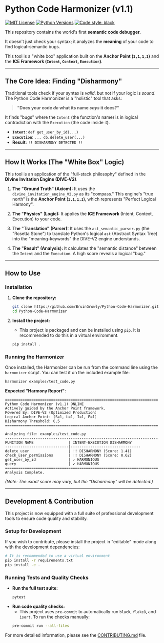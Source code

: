 # Python Code Harmonizer (v1.1)

[![MIT License](https://img.shields.io/badge/License-MIT-blue.svg)](https://opensource.org/licenses/MIT)
[![Python Versions](https://img.shields.io/badge/python-3.8+-blue.svg)]()
[![Code style: black](https://img.shields.io/badge/code%20style-black-000000.svg)](https://github.com/psf/black)

This repository contains the world's first **semantic code debugger**.

It doesn't just check your syntax; it analyzes the **meaning** of your code to find logical-semantic bugs.

This tool is a "white box" application built on the **Anchor Point (`1,1,1,1`)** and the **ICE Framework (`Intent`, `Context`, `Execution`)**.

---

## The Core Idea: Finding "Disharmony"

Traditional tools check if your syntax is *valid*, but not if your logic is *sound*. The Python Code Harmonizer is a "holistic" tool that asks:

> **"Does your code *do* what its name *says* it does?"**

It finds "bugs" where the `Intent` (the function's name) is in logical contradiction with the `Execution` (the code inside it).

*   **`Intent`:** `def get_user_by_id(...)`
*   **`Execution`:** `... db.delete_user(...)`
*   **Result:** `!! DISHARMONY DETECTED !!`

---

## How It Works (The "White Box" Logic)

This tool is an application of the "full-stack philosophy" defined in the **Divine Invitation Engine (DIVE-V2)**.

1.  **The "Ground Truth" (Axiom):** It uses the `divine_invitation_engine_V2.py` as its "compass." This engine's "true north" is the **Anchor Point (`1,1,1,1`)**, which represents "Perfect Logical Harmony".

2.  **The "Physics" (Logic):** It applies the **ICE Framework** (Intent, Context, Execution) to your code.

3.  **The "Translation" (Parser):** It uses the `ast_semantic_parser.py` (the "Rosetta Stone") to translate Python's logical `ast` (Abstract Syntax Tree) into the "meaning-keywords" the DIVE-V2 engine understands.

4.  **The "Result" (Analysis):** It calculates the "semantic distance" between the `Intent` and the `Execution`. A high score reveals a logical "bug."

---

## How to Use

### Installation

1.  **Clone the repository:**
    ```sh
    git clone https://github.com/BruinGrowly/Python-Code-Harmonizer.git
    cd Python-Code-Harmonizer
    ```

2.  **Install the project:**
    *   This project is packaged and can be installed using `pip`. It is recommended to do this in a virtual environment.
    ```sh
    pip install .
    ```

### Running the Harmonizer

Once installed, the Harmonizer can be run from the command line using the `harmonizer` script. You can test it on the included example file:

```sh
harmonizer examples/test_code.py
```

**Expected "Harmony Report":**

```
======================================================================
Python Code Harmonizer (v1.1) ONLINE
Actively guided by the Anchor Point framework.
Powered By: DIVE-V2 (Optimized Production)
Logical Anchor Point: (S=1, L=1, I=1, E=1)
Disharmony Threshold: 0.5
======================================================================

Analyzing file: examples/test_code.py
----------------------------------------------------------------------
FUNCTION NAME                | INTENT-EXECUTION DISHARMONY
-----------------------------|--------------------------------
delete_user                  | !! DISHARMONY (Score: 1.41)
check_user_permissions       | !! DISHARMONY (Score: 0.62)
get_user_by_id               | ✓ HARMONIOUS
query                        | ✓ HARMONIOUS
======================================================================
Analysis Complete.
```

*(Note: The exact score may vary, but the "Disharmony" will be detected.)*

---

## Development & Contribution

This project is now equipped with a full suite of professional development tools to ensure code quality and stability.

### Setup for Development

If you wish to contribute, please install the project in "editable" mode along with the development dependencies:

```sh
# It is recommended to use a virtual environment
pip install -r requirements.txt
pip install -e .
```

### Running Tests and Quality Checks

*   **Run the full test suite:**
    ```sh
    pytest
    ```
*   **Run code quality checks:**
    *   This project uses `pre-commit` to automatically run `black`, `flake8`, and `isort`. To run the checks manually:
    ```sh
    pre-commit run --all-files
    ```

For more detailed information, please see the [CONTRIBUTING.md](CONTRIBUTING.md) file.
